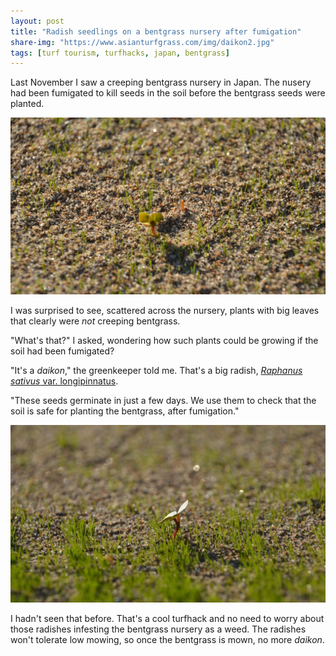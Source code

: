 ```yaml
---
layout: post
title: "Radish seedlings on a bentgrass nursery after fumigation"
share-img: "https://www.asianturfgrass.com/img/daikon2.jpg"
tags: [turf tourism, turfhacks, japan, bentgrass]
---
```


Last November I saw a creeping bentgrass nursery in Japan. The nusery had been fumigated to kill seeds in the soil before the bentgrass seeds were planted.

![image of daikon seedling with bentgrass](/img/daikon1.jpg)

I was surprised to see, scattered across the nursery, plants with big leaves that clearly were *not* creeping bentgrass.

"What's that?" I asked, wondering how such plants could be growing if the soil had been fumigated?

"It's a *daikon*," the greenkeeper told me. That's a big radish, [*Raphanus sativus* var. longipinnatus](https://en.wikipedia.org/wiki/Daikon).

"These seeds germinate in just a few days. We use them to check that the soil is safe for planting the bentgrass, after fumigation."

![image of daikon used to check for safety of germination after fumigation](/img/daikon2.jpg)

I hadn't seen that before. That's a cool turfhack and no need to worry about those radishes infesting the bentgrass nursery as a weed. The radishes won't tolerate low mowing, so once the bentgrass is mown, no more *daikon*.
